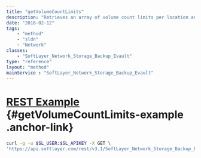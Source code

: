 ```yaml
---
title: "getVolumeCountLimits"
description: "Retrieves an array of volume count limits per location and globally. "
date: "2018-02-12"
tags:
    - "method"
    - "sldn"
    - "Network"
classes:
    - "SoftLayer_Network_Storage_Backup_Evault"
type: "reference"
layout: "method"
mainService : "SoftLayer_Network_Storage_Backup_Evault"
---
```


# [REST Example](#getVolumeCountLimits-example) <a href="/article/rest/"><i class="fas fa-question"></i></a> {#getVolumeCountLimits-example .anchor-link} 
```bash
curl -g -u $SL_USER:$SL_APIKEY -X GET \
'https://api.softlayer.com/rest/v3.1/SoftLayer_Network_Storage_Backup_Evault/getVolumeCountLimits'
```
